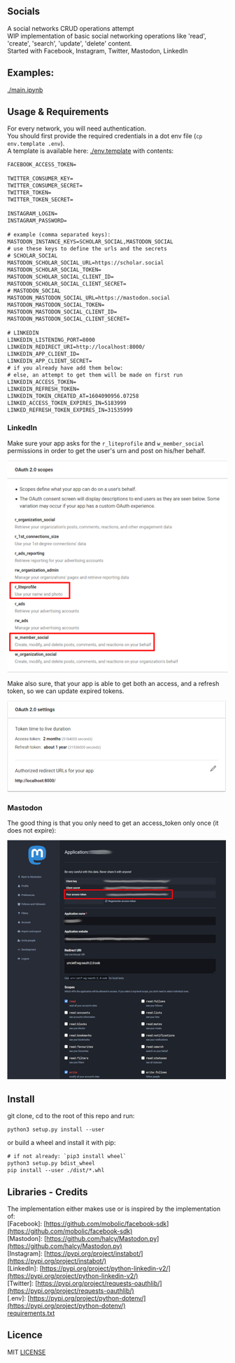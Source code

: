 ## Socials
A social networks CRUD operations attempt <br>
WIP implementation of basic social networking operations like 'read', 'create', 'search', 'update', 'delete' content.<br>
Started with Facebook, Instagram, Twitter, Mastodon, LinkedIn

## Examples:
[./main.ipynb](./main.ipynb)

## Usage & Requirements

For every network, you will need authentication. <br>
You should first provide the required credentials in a dot env file (`cp env.template .env`).<br>
A template is available here: [./env.template](./env.template) with contents:

```
FACEBOOK_ACCESS_TOKEN=

TWITTER_CONSUMER_KEY=
TWITTER_CONSUMER_SECRET=
TWITTER_TOKEN=
TWITTER_TOKEN_SECRET=

INSTAGRAM_LOGIN=
INSTAGRAM_PASSWORD=

# example (comma separated keys):
MASTODON_INSTANCE_KEYS=SCHOLAR_SOCIAL,MASTODON_SOCIAL
# use these keys to define the urls and the secrets
# SCHOLAR_SOCIAL
MASTODON_SCHOLAR_SOCIAL_URL=https://scholar.social
MASTODON_SCHOLAR_SOCIAL_TOKEN=
MASTODON_SCHOLAR_SOCIAL_CLIENT_ID=
MASTODON_SCHOLAR_SOCIAL_CLIENT_SECRET=
# MASTODON_SOCIAL
MASTODON_MASTODON_SOCIAL_URL=https://mastodon.social
MASTODON_MASTODON_SOCIAL_TOKEN=
MASTODON_MASTODON_SOCIAL_CLIENT_ID=
MASTODON_MASTODON_SOCIAL_CLIENT_SECRET=

# LINKEDIN
LINKEDIN_LISTENING_PORT=8000
LINKEDIN_REDIRECT_URI=http://localhost:8000/
LINKEDIN_APP_CLIENT_ID=
LINKEDIN_APP_CLIENT_SECRET=
# if you already have add them below:
# else, an attempt to get them will be made on first run
LINKEDIN_ACCESS_TOKEN=
LINKEDIN_REFRESH_TOKEN=
LINKEDIN_TOKEN_CREATED_AT=1604090956.07258
LINKED_ACCESS_TOKEN_EXPIRES_IN=5183999
LINKED_REFRESH_TOKEN_EXPIRES_IN=31535999
```

### LinkedIn
Make sure your app asks for the `r_liteprofile` and `w_member_social` permissions in order to get the user's urn and post on his/her behalf. <br>

![img](./docs/LinkedInScopes.png)

Make also sure, that your app is able to get both an access, and a refresh token, so we can update expired tokens. <br>

![img](./docs/LinkedInTokens.png)

### Mastodon
The good thing is that you only need to get an access_token only once (it does not expire): <br>

![img](./docs/Mastodon.png)

## Install
git clone, cd to the root of this repo and run:

```
python3 setup.py install --user
```

or build a wheel and install it with pip:

```
# if not already: `pip3 install wheel`
python3 setup.py bdist_wheel
pip install --user ./dist/*.whl
```
## Libraries - Credits
The implementation either makes use or is inspired by the implementation of:<br>
[Facebook]: [https://github.com/mobolic/facebook-sdk](https://github.com/mobolic/facebook-sdk) <br>
[Mastodon]:  [https://github.com/halcy/Mastodon.py](https://github.com/halcy/Mastodon.py) <br>
[Instagram]: [https://pypi.org/project/instabot/](https://pypi.org/project/instabot/) <br>
[LinkedIn]: [https://pypi.org/project/python-linkedin-v2/](https://pypi.org/project/python-linkedin-v2/) <br>
[Twitter]: [https://pypi.org/project/requests-oauthlib/](https://pypi.org/project/requests-oauthlib/) <br>
[.env]: [https://pypi.org/project/python-dotenv/](https://pypi.org/project/python-dotenv/) <br>
[requirements.txt](./requirements.txt)
## Licence
MIT [LICENSE](./LICENSE.md)
